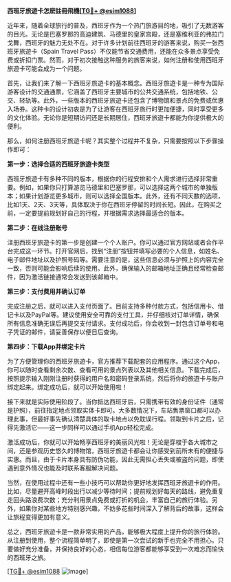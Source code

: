 **西班牙旅遊卡怎麽註冊飛機[[TG💪+ @esim1088](https://t.me/s/esim1088)]**

近年来，随着全球旅行的普及，西班牙作为一个热门旅游目的地，吸引了无数游客的目光。无论是巴塞罗那的高迪建筑、马德里的皇家宫殿，还是塞维利亚的弗拉门戈舞，西班牙的魅力无处不在。对于许多计划前往西班牙的游客来说，购买一张西班牙旅遊卡（Spain Travel Pass）不仅能节省交通费用，还能在众多景点享受免费或折扣门票。然而，对于初次接触这种服务的旅客来说，如何注册和使用西班牙旅遊卡可能会成为一个问题。

首先，让我们来了解一下西班牙旅遊卡的基本概念。西班牙旅遊卡是一种专为国际游客设计的交通通票，它涵盖了西班牙主要城市的公共交通系统，包括地铁、公交、轻轨等。此外，一些版本的西班牙旅遊卡还包含了博物馆和景点的免费或优惠入场券。这种卡的设计初衷是为了让游客在西班牙旅行时更加便捷，同时享受更多的文化体验。无论你是短期访问还是长期居住，西班牙旅遊卡都能为你提供极大的便利。

那么，如何注册西班牙旅遊卡呢？其实整个过程并不复杂，只需要按照以下步骤操作即可：

**第一步：选择合适的西班牙旅遊卡类型**

西班牙旅遊卡有多种不同的版本，根据你的行程安排和个人需求进行选择非常重要。例如，如果你只打算游览马德里和巴塞罗那，可以选择这两个城市的单独版本；如果计划游览更多城市，则可以选择全国版本。此外，还有不同天数的选项，比如1天、2天、3天等，具体取决于你在西班牙停留的时间长短。因此，在购买之前，一定要提前规划好自己的行程，并根据需求选择最适合的版本。

**第二步：在线注册账号**

注册西班牙旅遊卡的第一步是创建一个个人账户。你可以通过官方网站或者合作平台完成这一环节。打开官网后，找到“注册”按钮并填写必要的个人信息，如姓名、电子邮件地址以及护照号码等。需要注意的是，这些信息必须与护照上的内容完全一致，否则可能会影响后续的使用。此外，确保输入的邮箱地址正确且经常检查邮件，因为激活链接通常会发送到该邮箱中。

**第三步：支付费用并确认订单**

完成注册之后，就可以进入支付页面了。目前支持多种付款方式，包括信用卡、借记卡以及PayPal等。建议使用安全可靠的支付工具，并仔细核对订单详情，确保所有信息准确无误后再提交支付请求。支付成功后，你会收到一封包含订单号和电子凭证的邮件，请妥善保存以便日后查询。

**第四步：下载App并绑定卡片**

为了方便管理你的西班牙旅遊卡，官方推荐下载配套的应用程序。通过这个App，你可以随时查看剩余次数、查看可用的景点列表以及其他相关信息。下载完成后，按照提示输入刚刚注册时获得的用户名和密码登录系统，然后将你的旅遊卡与账户绑定起来。绑定成功后，就可以开始使用啦！

接下来就是实际使用阶段了。当你抵达西班牙后，只需携带有效的身份证件（通常是护照），前往指定地点领取实体卡即可。大多数情况下，车站售票窗口都可以办理此事，但最好事先确认清楚具体的取卡地点以免耽误行程。领取到卡片之后，记得先激活它——这一步同样可以通过手机App轻松完成。

激活成功后，你就可以开始畅享西班牙的美丽风光啦！无论是穿梭于各大城市之间，还是参观历史悠久的博物馆，西班牙旅遊卡都会让你感受到前所未有的便捷与实惠。而且，由于卡片本身具有防伪功能，因此无需担心丢失或被盗的问题，即使遇到意外情况也能及时联系客服解决问题。

当然，在使用过程中还有一些小技巧可以帮助你更好地发挥西班牙旅遊卡的作用。比如，尽量避开高峰时段出行以减少等待时间；提前规划好每天的路线，避免重复走回头路浪费次数；充分利用景点免费或打折的机会，丰富自己的旅行体验。另外，如果你对某些地方特别感兴趣，不妨多花些时间深入了解背后的故事，这样会让旅程变得更加有意义。

总之，西班牙旅遊卡是一款非常实用的产品，能够极大程度上提升你的旅行体验。从注册到使用，整个流程简单明了，即使是第一次尝试的新手也完全不用担心。只要做好充分准备，并保持良好的心态，相信每位游客都能够享受到一次难忘而愉快的西班牙之旅。

[[TG💪+ @esim1088](https://t.me/s/esim1088) ![Image](https://i.postimg.cc/4NQfJmqS/Snipaste-2025-05-13-00-14-12.png)]